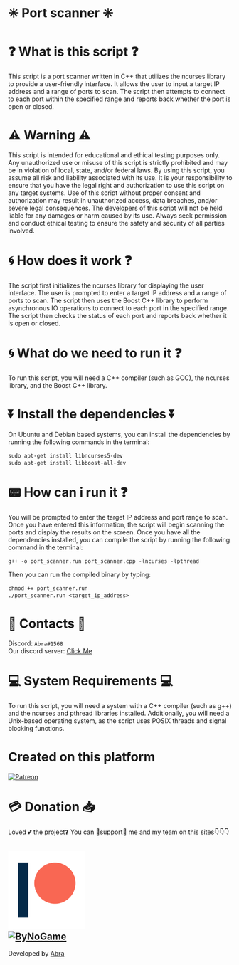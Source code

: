 # :eight_spoked_asterisk: Port scanner :eight_spoked_asterisk:
# :question: What is this script :question:
This script is a port scanner written in C++ that utilizes the ncurses library to provide a user-friendly interface. It allows the user to input a target IP address and a range of ports to scan. The script then attempts to connect to each port within the specified range and reports back whether the port is open or closed.

# :warning: Warning :warning:
This script is intended for educational and ethical testing purposes only. Any unauthorized use or misuse of this script is strictly prohibited and may be in violation of local, state, and/or federal laws. By using this script, you assume all risk and liability associated with its use. It is your responsibility to ensure that you have the legal right and authorization to use this script on any target systems. Use of this script without proper consent and authorization may result in unauthorized access, data breaches, and/or severe legal consequences. The developers of this script will not be held liable for any damages or harm caused by its use. Always seek permission and conduct ethical testing to ensure the safety and security of all parties involved.

# :cyclone: How does it work :question:
The script first initializes the ncurses library for displaying the user interface. The user is prompted to enter a target IP address and a range of ports to scan. The script then uses the Boost C++ library to perform asynchronous IO operations to connect to each port in the specified range. The script then checks the status of each port and reports back whether it is open or closed.

# :cyclone: What do we need to run it :question:
To run this script, you will need a C++ compiler (such as GCC), the ncurses library, and the Boost C++ library.

# :arrow_double_down: Install the dependencies :arrow_double_down:
On Ubuntu and Debian based systems, you can install the dependencies by running the following commands in the terminal:

    sudo apt-get install libncurses5-dev
    sudo apt-get install libboost-all-dev

# :pager: How can i run it :question:
You will be prompted to enter the target IP address and port range to scan. Once you have entered this information, the script will begin scanning the ports and display the results on the screen.
Once you have all the dependencies installed, you can compile the script by running the following command in the terminal:
    
    g++ -o port_scanner.run port_scanner.cpp -lncurses -lpthread
    
Then you can run the compiled binary by typing:
    
    chmod +x port_scanner.run
    ./port_scanner.run <target_ip_address>
    
# :satellite: Contacts :satellite:
Discord: `Abra#1568`<br />
Our discord server: [Click Me](https://discord.gg/R6fVaQS5We "Click Me")

# :computer: System Requirements :computer:
To run this script, you will need a system with a C++ compiler (such as g++) and the ncurses and pthread libraries installed. Additionally, you will need a Unix-based operating system, as the script uses POSIX threads and signal blocking functions.

# Created on this platform

<a href="https://linuxmint.com/" target="_blank"><img src="https://linuxmint.com/web/img/logo-mono.svg" alt="Patreon" height="174" width="310"></a></br>


# :credit_card: Donation :inbox_tray:

Loved :two_hearts: the project:question: You can :star2:support:star2: me and my team on this sites:point_down::point_down::point_down:

<a href="https://www.patreon.com/plexusnetworksystem" target="_blank"><img src="https://raw.githubusercontent.com/PlexusNetworkSystem/PlexusNetworkSystem/main/patreon.png" alt="Patreon" height="174" width="174"></a></br>
<a href="http://www.bynogame.com/tr/destekle/plexus-system" target="_blank"><img src="https://images.bynogame.com/images/anlatim/bynogame-logo-siyah2.png" alt="ByNoGame" height="123" width="300"></a>
------------ 
Developed by [Abra](https://github.com/Aegeansword "Abra")
